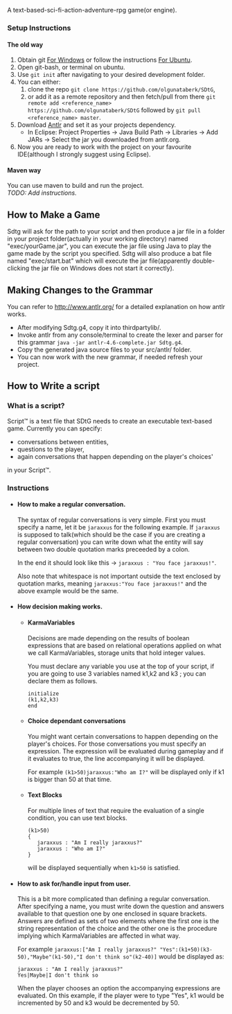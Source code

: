 A text-based-sci-fi-action-adventure-rpg game(or engine).

### Setup Instructions  

#### The old way

1. Obtain git [For Windows](https://git-scm.com/download/win) or follow the instructions [For Ubuntu](https://help.ubuntu.com/lts/serverguide/git.html).  
2. Open git-bash, or terminal on ubuntu.
3. Use `git init` after navigating to your desired development folder.
4. You can either: 
   1. clone the repo `git clone https://github.com/olgunataberk/SDtG`,  
   2. or add it as a remote repository and then fetch/pull from there `git remote add <reference_name> https://github.com/olgunataberk/SDtG` followed by `git pull <reference_name> master`.
5. Download [Antlr](http://www.antlr.org/) and set it as your projects dependency.
   - In Eclipse: Project Properties -> Java Build Path -> Libraries -> Add JARs -> Select the jar you downloaded from antlr.org.
6. Now you are ready to work with the project on your favourite IDE(although I strongly suggest using Eclipse).

#### Maven way

You can use maven to build and run the project.  
_TODO: Add instructions._ 

## How to Make a Game  

Sdtg will ask for the path to your script and then produce a jar file in a folder in your project folder(actually in your working directory) named "exec/yourGame.jar", you can execute the jar file using Java to play the game made by the script you specified. Sdtg will also produce a bat file named "exec/start.bat" which will execute the jar file(apparently double-clicking the jar file on Windows does not start it correctly).

## Making Changes to the Grammar
You can refer to http://www.antlr.org/ for a detailed explanation on how antlr works.

- After modifying Sdtg.g4, copy it into thirdpartylib/.  
- Invoke antlr from any console/terminal to create the lexer and parser for this grammar `java -jar antlr-4.6-complete.jar Sdtg.g4`.  
- Copy the generated java source files to your src/antlr/ folder.  
- You can now work with the new grammar, if needed refresh your project.

## How to Write a script  

### What is a script?  

Script™ is a text file that SDtG needs to create an executable text-based game. Currently you can specify:

- conversations between entities,
- questions to the player,
- again conversations that happen depending on the player's choices' 

in your Script™.

### Instructions

- #### How to make a regular conversation.
   
   The syntax of regular conversations is very simple. First you must specify a name, let it be `jaraxxus` for the following example. If `jaraxxus` is supposed to talk(which should be the case if you are creating a regular conversation) you can write down what the entity will say between two double quotation marks preceeded by a colon. 
   
   In the end it should look like this -> `jaraxxus : "You face jaraxxus!"`.
   
   Also note that whitespace is not important outside the text enclosed by quotation marks, meaning `jaraxxus:"You face jaraxxus!"` and the above example would be the same.

- #### How decision making works.

   - #### KarmaVariables
   
      Decisions are made depending on the results of boolean expressions that are based on relational operations applied on what we call KarmaVariables, storage units that hold integer values.
      
      You must declare any variable you use at the top of your script, if you are going to use 3 variables named k1,k2 and k3 ; you can declare them as follows.
      
      ```
      initialize
      (k1,k2,k3)
      end
      ```
      
   - #### Choice dependant conversations
   
      You might want certain conversations to happen depending on the player's choices. For those conversations you must specify an expression. The expression will be evaluated during gameplay and if it evaluates to true, the line accompanying it will be displayed.

      For example `(k1>50)jaraxxus:"Who am I?"` will be displayed only if k1 is bigger than 50 at that time.
      
   - #### Text Blocks
      
      For multiple lines of text that require the evaluation of a single condition, you can use text blocks.
      ```
      (k1>50)
      {
         jaraxxus : "Am I really jaraxxus?"
         jaraxxus : "Who am I?"
      }
      ```
      will be displayed sequentially when `k1>50` is satisfied.
- #### How to ask for/handle input from user.
   
   This is a bit more complicated than defining a regular conversation. After specifying a name, you must write down the question and answers available to that question one by one enclosed in square brackets. Answers are defined as sets of two elements where the first one is the string representation of the choice and the other one is the procedure implying which KarmaVariables are affected in what way.
   
   For example `jaraxxus:["Am I really jaraxxus?" "Yes":(k1+50)(k3-50),"Maybe"(k1-50),"I don't think so"(k2-40)]` would be displayed as:
   
   ```
   jaraxxus : "Am I really jaraxxus?"
   Yes|Maybe|I don't think so
   ```
   
   When the player chooses an option the accompanying expressions are evaluated. On this example, if the player were to type "Yes", k1 would be incremented by 50 and k3 would be decremented by 50.
